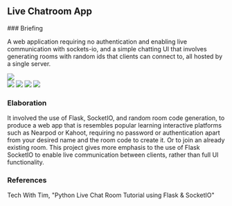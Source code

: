 <h2 class="title">  Live Chatroom App
</h2>
### Briefing
<p class="briefing">
A web application requiring no authentication and enabling live communication with sockets-io, and a simple chatting UI that involves generating rooms with random ids that clients can connect to, all hosted by a single server.
<br>
<!-- Date Started:  -->
</p>

<div id="main_image">
    <img src="data/PYTHON/web_chat_app/resources/web_chat_app_res_1.png"/>
</div>

<div id="images">
    <img src="data/PYTHON/web_chat_app/resources/web_chat_app_code_1.png"/>
    <img src="data/PYTHON/web_chat_app/resources/web_chat_app_res_2.png"/>
    <img src="data/PYTHON/web_chat_app/resources/web_chat_app_code_2.png"/>
    <img src="data/PYTHON/web_chat_app/resources/web_chat_app_res_3.png"/>
</div>


### Elaboration
<p class="elaboration">
It involved the use of Flask, SocketIO, and random room code generation, to produce a  web app that is resembles popular learning interactive platforms such as Nearpod or Kahoot, requiring no password or authentication apart from your desired name and the room code to create it. Or to join an already existing room. This project gives more emphasis to the use of Flask SocketIO to enable live communication between clients, rather than full UI functionality.
</p>

###  References
<p class="references">
    Tech With Tim, "Python Live Chat Room Tutorial using Flask & SocketIO"
</p>